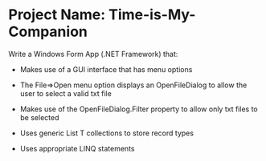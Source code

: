 # Project Name: Time-is-My-Companion

Write a Windows Form App (.NET Framework) that:

- Makes use of a GUI interface that has menu options

- The File=>Open menu option displays an OpenFileDialog to allow the user to select a valid txt file

- Makes use of the OpenFileDialog.Filter property to allow only txt files to be selected

- Uses generic List T collections to store record types

- Uses appropriate LINQ statements
